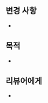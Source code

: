 ## 변경 사항

<!-- 무엇을 변경했나요? (예: 새 컴포넌트 추가, 디자인 수정, 문서 업데이트) -->

-

## 목적

<!-- 왜 이 변경이 필요한가요? (예: 접근성 개선, 사용자 경험 향상) -->

-

## 리뷰어에게

<!-- 특별히 확인해 주셨으면 하는 부분이 있나요? (예: 호버 상태, 모바일 뷰포트) -->

-
